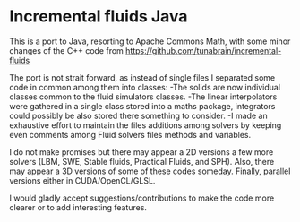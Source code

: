# Incremental fluids Java

This is a port to Java, resorting to Apache Commons Math, with some minor changes of the C++ code from https://github.com/tunabrain/incremental-fluids

The port is not strait forward, as instead of single files I separated some code in common among them into classes:
-The solids are now individual classes common to the fluid simulators classes.
-The linear interpolators were gathered in a single class stored into a maths package, integrators could possibly be also stored there something to consider.
-I made an exhaustive effort to maintain the files additions among solvers by keeping even comments among Fluid solvers files methods and variables.

I do not make promises but there may appear a 2D versions a few more solvers (LBM, SWE, Stable fluids, Practical Fluids, and SPH). 
Also, there may appear a 3D versions of some of these codes someday.
Finally, parallel versions either in CUDA/OpenCL/GLSL. 

I would gladly accept suggestions/contributions to make the code more clearer or to add interesting features.
